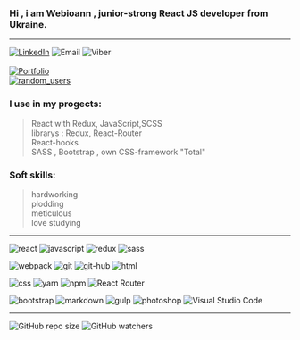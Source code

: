 ### Hi , i am Webioann , junior-strong React JS developer from Ukraine.
***
[![LinkedIn][1b]][1]
![Email][2b]
![Viber][3b] <br/><br/>
[![Portfolio][4b]][4a]<br/>
[![random_users][5b]][5a]

<!-- <img src="./assets/github-bg.jpg"/> -->

### I use in my progects:
>  React with Redux, JavaScript,SCSS<br/>
>  librarys :  Redux, React-Router<br/>
>  React-hooks<br/>
>  SASS , Bootstrap , own CSS-framework "Total"
### Soft skills:
>  hardworking <br/>
>  plodding <br/>
>  meticulous <br/>
>  love studying <br/>
***


![react](https://img.shields.io/badge/react-blue.svg?style=flat&logo=react&logoColor=white)
![javascript](https://img.shields.io/badge/javascript-%23323330.svg?style=flat&logo=javascript&logoColor=%23F7DF1E)
![redux](https://img.shields.io/badge/redux-%23593d88.svg?style=flat&logo=redux&logoColor=white)
![sass](https://img.shields.io/badge/SASS-hotpink.svg?style=flat&logo=SASS&logoColor=white)

![webpack](https://img.shields.io/badge/webpack-%238DD6F9.svg?style=flat&logo=webpack&logoColor=black)
![git](https://img.shields.io/badge/git-%23F05033.svg?style=flat&logo=git&logoColor=white)
![git-hub](https://img.shields.io/badge/github-%23323330.svg?style=flat&logo=github&logoColor=white)
![html](https://img.shields.io/badge/html5-%23E34F26.svg?style=flat&logo=html5&logoColor=white)

![css](https://img.shields.io/badge/css3-%231572B6.svg?style=flat&logo=css3&logoColor=white)
![yarn](https://img.shields.io/badge/yarn-%232C8EBB.svg?style=flat&logo=yarn&logoColor=white)
![npm](https://img.shields.io/badge/NPM-%23323330.svg?style=flat&logo=npm&logoColor=white)
![React Router](https://img.shields.io/badge/react_router-CA4245?style=flat&logo=react-router&logoColor=white)

![bootstrap](https://img.shields.io/badge/bootstrap-%23563D7C.svg?style=flat&logo=bootstrap&logoColor=white)
![markdown](https://img.shields.io/badge/markdown-%23000000.svg?style=flat&logo=markdown&logoColor=white)
![gulp](https://img.shields.io/badge/GULP-%23CF4647.svg?style=flat&logo=gulp&logoColor=white)
![photoshop](https://img.shields.io/badge/adobephotoshop-green.svg?style=flat&logo=adobephotoshop&logoColor=white)
![Visual Studio Code](https://img.shields.io/badge/Visual%20Studio%20Code-0078d7.svg?style=flat&logo=visual-studio-code&logoColor=white)
<!--   DINAMIC IN REPOSITORY   -->
***
![GitHub repo size][4]   ![GitHub watchers][5]
<!------------- LINKS ---------------->
[1]: https://www.linkedin.com/in/alexander-veles "view my LinkedIn"
[1b]: https://img.shields.io/badge/alexandr_veles-%230077B5.svg?style=flat&logo=linkedIn&logoColor=white
[2b]: https://img.shields.io/badge/ioannn7777@gmail.com-%230077B5.svg?style=flat&logo=gmail&logoColor=white?color=red "my emaile"
[3b]: https://img.shields.io/badge/+38_(096)_842_25_72-%8B66A9.svg?style=flat&logo=viber&logoColor=green "send me masage on Viber"
<!-- ------------ PORTFOLIO LINKS ---------------------------------------->
[4a]: https://webioann.github.io/portfolio/ "visite my portfolio"
[4b]: https://img.shields.io/static/v1?label=portfolio&message=https://webioann.github.io/portfolio/&color=<COLOR>
<!-- ------------ RANDOM USERS LINKS ---------------------------------------->
[5a]: https://webioann.github.io/random_users/ "visite random_users app"
[5b]: https://img.shields.io/static/v1?label=random_users&message=https://webioann.github.io/random_users/&color=<COLOR>


[4]: https://img.shields.io/github/repo-size/webioann/webioann?color=red&logo=GitHub
[5]: https://img.shields.io/github/watchers/webioann/webioann?color=red&logo=GitHub








